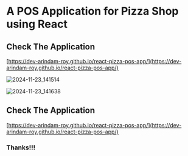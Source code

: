 # A POS Application for Pizza Shop using React

## Check The Application
[https://dev-arindam-roy.github.io/react-pizza-pos-app/](https://dev-arindam-roy.github.io/react-pizza-pos-app/)


![2024-11-23_141514](https://github.com/user-attachments/assets/ae4f8eb7-c0df-4173-898b-c5861abf91b0)


![2024-11-23_141638](https://github.com/user-attachments/assets/ed91467f-aba8-41e5-8ec9-638b14c5e41d)


## Check The Application
[https://dev-arindam-roy.github.io/react-pizza-pos-app/](https://dev-arindam-roy.github.io/react-pizza-pos-app/)

### Thanks!!!

